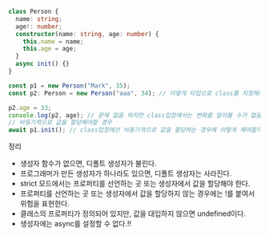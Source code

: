 ```ts
class Person {
  name: string;
  age!: number;
  constructor(name: string, age: number) {
    this.name = name;
    this.age = age;
  }
  async init() {}
}

const p1 = new Person("Mark", 35);
const p2: Person = new Person("aaa", 34); // 이렇게 타입으로 class를 지정해줘도 아무 이상이 없다!

p2.age = 33;
console.log(p2, age); // 문제 없음 하지만 class입장에서는 변화를 알아볼 수가 없음. 그래서 그렇게 사용될 변수가 있다면 신중하게 .!를 붙여줘야함.
// 비동기적으로 값을 할당해야할 경우
await p1.init(); // class입장에선 비동기적으로 값을 할당하는 경우에 어떻게 해야할지 모르기 때문에 변수 뒤에 !를 많이 붙임.!!
```

정리

- 생성자 함수가 없으면, 디폴트 생성자가 불린다.
- 프로그래머가 만든 생성자가 하나라도 있으면, 디폴트 생성자는 사라진다.
- strict 모드에서는 프로퍼티를 선언하는 곳 또는 생성자에서 값을 할당해야 한다.
- 프로퍼티를 선언하는 곳 또는 생성자에서 값을 할당하지 않는 경우에는 !를 붙여서 위험을 표현한다.
- 클래스의 프로퍼티가 정의되어 있지만, 값을 대입하지 않으면 undefined이다.
- 생성자에는 async를 설정할 수 없다.!!
